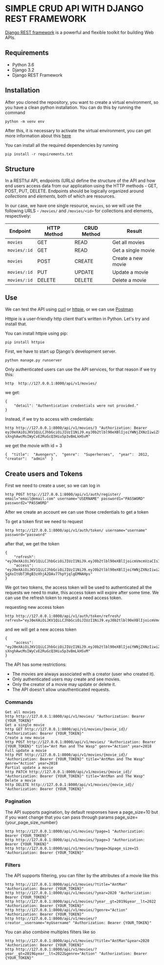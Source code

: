 # SIMPLE CRUD API WITH DJANGO REST FRAMEWORK
[Django REST framework](http://www.django-rest-framework.org/) is a powerful and flexible toolkit for building Web APIs.

## Requirements
- Python 3.6
- Django 3.2
- Django REST Framework

## Installation
After you cloned the repository, you want to create a virtual environment, so you have a clean python installation.
You can do this by running the command
```
python -m venv env
```

After this, it is necessary to activate the virtual environment, you can get more information about this [here](https://docs.python.org/3/tutorial/venv.html)

You can install all the required dependencies by running
```
pip install -r requirements.txt
```

## Structure
In a RESTful API, endpoints (URLs) define the structure of the API and how end users access data from our application using the HTTP methods - GET, POST, PUT, DELETE. Endpoints should be logically organized around _collections_ and _elements_, both of which are resources.

In our case, we have one single resource, `movies`, so we will use the following URLS - `/movies/` and `/movies/<id>` for collections and elements, respectively:

Endpoint |HTTP Method | CRUD Method | Result
-- | -- |-- |--
`movies` | GET | READ | Get all movies
`movies/:id` | GET | READ | Get a single movie
`movies`| POST | CREATE | Create a new movie
`movies/:id` | PUT | UPDATE | Update a movie
`movies/:id` | DELETE | DELETE | Delete a movie

## Use
We can test the API using [curl](https://curl.haxx.se/) or [httpie](https://github.com/jakubroztocil/httpie#installation), or we can use [Postman](https://www.postman.com/)

Httpie is a user-friendly http client that's written in Python. Let's try and install that.

You can install httpie using pip:
```
pip install httpie
```

First, we have to start up Django's development server.
```
python manage.py runserver
```
Only authenticated users can use the API services, for that reason if we try this:
```
http  http://127.0.0.1:8000/api/v1/movies/
```
we get:
```
{
    "detail": "Authentication credentials were not provided."
}
```
Instead, if we try to access with credentials:
```
http http://127.0.0.1:8000/api/v1/movies/3 "Authorization: Bearer eyJ0eXAiOiJKV1QiLCJhbGciOiJIUzI1NiJ9.eyJ0b2tlbl90eXBlIjoiYWNjZXNzIiwiZXhwIjoxNjE2MjA4Mjk1LCJqdGkiOiI4NGNhZmMzMmFiZDA0MDQ2YjZhMzFhZjJjMmRiNjUyYyIsInVzZXJfaWQiOjJ9.NJrs-sXnghAwcMsIWyCvE2RuGcQ3Hiu5p3vBmLkHSvM"
```
we get the movie with id = 3
```
{  "title":  "Avengers",  "genre":  "Superheroes",  "year":  2012,  "creator":  "admin"  }
```

## Create users and Tokens

First we need to create a user, so we can log in
```
http POST http://127.0.0.1:8000/api/v1/auth/register/ email="email@email.com" username="USERNAME" password1="PASSWORD" password2="PASSWORD"
```

After we create an account we can use those credentials to get a token

To get a token first we need to request
```
http http://127.0.0.1:8000/api/v1/auth/token/ username="username" password="password"
```
after that, we get the token
```
{
    "refresh": "eyJ0eXAiOiJKV1QiLCJhbGciOiJIUzI1NiJ9.eyJ0b2tlbl90eXBlIjoicmVmcmVzaCIsImV4cCI6MTYxNjI5MjMyMSwianRpIjoiNGNkODA3YTlkMmMxNDA2NWFhMzNhYzMxOTgyMzhkZTgiLCJ1c2VyX2lkIjozfQ.hP1wPOPvaPo2DYTC9M1AuOSogdRL_mGP30CHsbpf4zA",
    "access": "eyJ0eXAiOiJKV1QiLCJhbGciOiJIUzI1NiJ9.eyJ0b2tlbl90eXBlIjoiYWNjZXNzIiwiZXhwIjoxNjE2MjA2MjIxLCJqdGkiOiJjNTNlNThmYjE4N2Q0YWY2YTE5MGNiMzhlNjU5ZmI0NSIsInVzZXJfaWQiOjN9.Csz-SgXoItUbT3RgB3zXhjA2DAv77hpYjqlgEMNAHps"
}
```
We got two tokens, the access token will be used to authenticated all the requests we need to make, this access token will expire after some time.
We can use the refresh token to request a need access token.

requesting new access token
```
http http://127.0.0.1:8000/api/v1/auth/token/refresh/ refresh="eyJ0eXAiOiJKV1QiLCJhbGciOiJIUzI1NiJ9.eyJ0b2tlbl90eXBlIjoicmVmcmVzaCIsImV4cCI6MTYxNjI5MjMyMSwianRpIjoiNGNkODA3YTlkMmMxNDA2NWFhMzNhYzMxOTgyMzhkZTgiLCJ1c2VyX2lkIjozfQ.hP1wPOPvaPo2DYTC9M1AuOSogdRL_mGP30CHsbpf4zA"
```
and we will get a new access token
```
{
    "access": "eyJ0eXAiOiJKV1QiLCJhbGciOiJIUzI1NiJ9.eyJ0b2tlbl90eXBlIjoiYWNjZXNzIiwiZXhwIjoxNjE2MjA4Mjk1LCJqdGkiOiI4NGNhZmMzMmFiZDA0MDQ2YjZhMzFhZjJjMmRiNjUyYyIsInVzZXJfaWQiOjJ9.NJrs-sXnghAwcMsIWyCvE2RuGcQ3Hiu5p3vBmLkHSvM"
}
```


The API has some restrictions:
-   The movies are always associated with a creator (user who created it).
-   Only authenticated users may create and see movies.
-   Only the creator of a movie may update or delete it.
-   The API doesn't allow unauthenticated requests.

### Commands
```
Get all movies
http http://127.0.0.1:8000/api/v1/movies/ "Authorization: Bearer {YOUR_TOKEN}" 
Get a single movie
http GET http://127.0.0.1:8000/api/v1/movies/{movie_id}/ "Authorization: Bearer {YOUR_TOKEN}" 
Create a new movie
http POST http://127.0.0.1:8000/api/v1/movies/ "Authorization: Bearer {YOUR_TOKEN}" title="Ant Man and The Wasp" genre="Action" year=2018 
Full update a movie
http PUT http://127.0.0.1:8000/api/v1/movies/{movie_id}/ "Authorization: Bearer {YOUR_TOKEN}" title="AntMan and The Wasp" genre="Action" year=2018
Partial update a movie
http PATCH http://127.0.0.1:8000/api/v1/movies/{movie_id}/ "Authorization: Bearer {YOUR_TOKEN}" title="AntMan and The Wasp" 
Delete a movie
http DELETE http://127.0.0.1:8000/api/v1/movies/{movie_id}/ "Authorization: Bearer {YOUR_TOKEN}"
```

### Pagination
The API supports pagination, by default responses have a page_size=10 but if you want change that you can pass through params page_size={your_page_size_number}
```
http http://127.0.0.1:8000/api/v1/movies/?page=1 "Authorization: Bearer {YOUR_TOKEN}"
http http://127.0.0.1:8000/api/v1/movies/?page=3 "Authorization: Bearer {YOUR_TOKEN}"
http http://127.0.0.1:8000/api/v1/movies/?page=3&page_size=15 "Authorization: Bearer {YOUR_TOKEN}"
```

### Filters
The API supports filtering, you can filter by the attributes of a movie like this
```
http http://127.0.0.1:8000/api/v1/movies/?title="AntMan" "Authorization: Bearer {YOUR_TOKEN}"
http http://127.0.0.1:8000/api/v1/movies/?year=2020 "Authorization: Bearer {YOUR_TOKEN}"
http http://127.0.0.1:8000/api/v1/movies/?year__gt=2019&year__lt=2022 "Authorization: Bearer {YOUR_TOKEN}"
http http://127.0.0.1:8000/api/v1/movies/?genre="Action" "Authorization: Bearer {YOUR_TOKEN}"
http http://127.0.0.1:8000/api/v1/movies/?creator__username="myUsername" "Authorization: Bearer {YOUR_TOKEN}"
```

You can also combine multiples filters like so
```
http http://127.0.0.1:8000/api/v1/movies/?title="AntMan"&year=2020 "Authorization: Bearer {YOUR_TOKEN}"
http http://127.0.0.1:8000/api/v1/movies/?year__gt=2019&year__lt=2022&genre="Action" "Authorization: Bearer {YOUR_TOKEN}"
```

